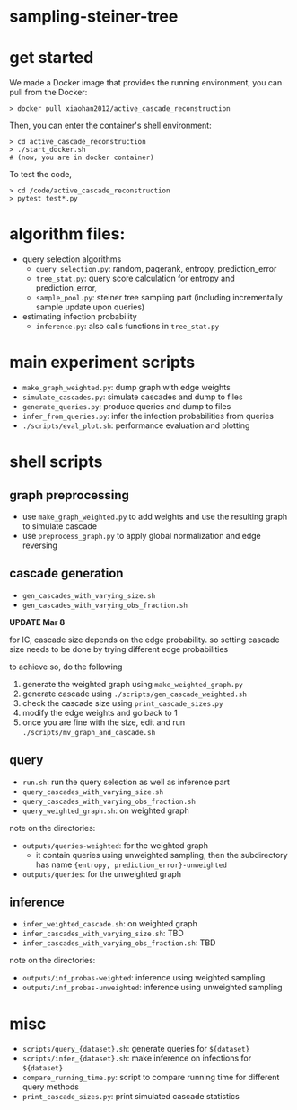 # sampling-steiner-tree

# get started

We made a Docker image that provides the running environment, you can pull from the Docker:

```
> docker pull xiaohan2012/active_cascade_reconstruction
```

Then, you can enter the container's shell environment:

```
> cd active_cascade_reconstruction
> ./start_docker.sh
# (now, you are in docker container)
```

To test the code,

```
> cd /code/active_cascade_reconstruction
> pytest test*.py
```

# algorithm files:

- query selection algorithms
  - `query_selection.py`: random, pagerank, entropy, prediction\_error
  - `tree_stat.py`: query score calculation for entropy and prediction\_error,
  - `sample_pool.py`: steiner tree sampling part (including incrementally sample update upon queries)
- estimating infection probability
  - `inference.py`: also calls functions in `tree_stat.py`

# main experiment scripts

- `make_graph_weighted.py`: dump  graph with edge weights
- `simulate_cascades.py`: simulate cascades and dump to files
- `generate_queries.py`: produce queries and dump to files
- `infer_from_queries.py`: infer the infection probabilities from queries
- `./scripts/eval_plot.sh`: performance evaluation and plotting


# shell scripts

## graph preprocessing

- use `make_graph_weighted.py` to add weights and use the resulting graph to simulate cascade
- use `preprocess_graph.py` to apply global normalization and edge reversing

## cascade generation

- `gen_cascades_with_varying_size.sh`
- `gen_cascades_with_varying_obs_fraction.sh`

**UPDATE Mar 8**

for IC, cascade size depends on the edge probability. so setting cascade size needs to be done by trying different edge probabilities

to achieve so, do the following

1. generate the weighted graph using `make_weighted_graph.py`
2. generate cascade using `./scripts/gen_cascade_weighted.sh`
3. check the cascade size using `print_cascade_sizes.py`
4. modify the edge weights and go back to 1
5. once you are fine with the size, edit and run `./scripts/mv_graph_and_cascade.sh`

## query

- `run.sh`: run the query selection as well as inference part
- `query_cascades_with_varying_size.sh`
- `query_cascades_with_varying_obs_fraction.sh`
- `query_weighted_graph.sh`: on weighted graph

note on the directories:

- `outputs/queries-weighted`: for the weighted graph
  - it contain queries using unweighted sampling, then the subdirectory has name `{entropy, prediction_error}-unweighted`
- `outputs/queries`: for the unweighted graph

## inference

- `infer_weighted_cascade.sh`: on weighted graph
- `infer_cascades_with_varying_size.sh`: TBD
- `infer_cascades_with_varying_obs_fraction.sh`: TBD

note on the directories:

- `outputs/inf_probas-weighted`: inference using weighted sampling
- `outputs/inf_probas-unweighted`: inference using unweighted sampling


# misc

- `scripts/query_{dataset}.sh`: generate queries for `${dataset}`
- `scripts/infer_{dataset}.sh`: make inference on infections for `${dataset}`
- `compare_running_time.py`: script to compare running time for different query methods
- `print_cascade_sizes.py`: print simulated cascade statistics
